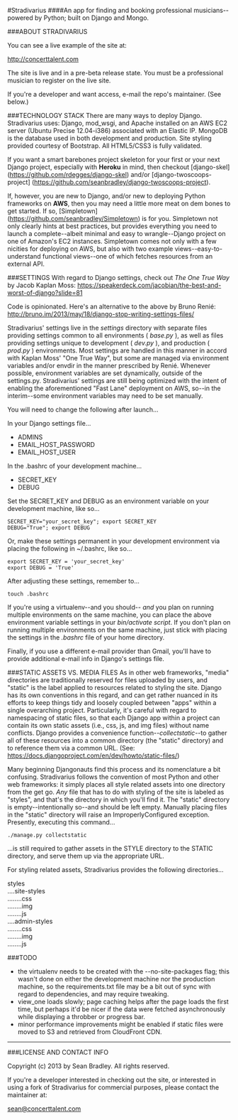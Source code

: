 #Stradivarius
####An app for finding and booking professional musicians--powered by Python; built on Django and Mongo.




###ABOUT STRADIVARIUS

You can see a live example of the site at:

<http://concerttalent.com>

The site is live and in a pre-beta release state. You must be a professional musician to register on the live site.

If you're a developer and want access, e-mail the repo's maintainer. (See below.)

###TECHNOLOGY STACK
There are many ways to deploy Django.  Stradivarius uses: Django, mod_wsgi, and Apache installed on an AWS EC2 server (Ubuntu Precise 12.04-i386) associated with an Elastic IP. MongoDB is the database used in both development and production.  Site styling provided courtesy of Bootstrap.  All HTML5/CSS3 is fully validated.

If you want a smart barebones project skeleton for your first or your next Django project, especially with **Heroku** in mind, then checkout [django-skel] (https://github.com/rdegges/django-skel) and/or [django-twoscoops-project] (https://github.com/seanbradley/django-twoscoops-project).

If, however, you are new to Django, and/or new to deploying Python frameworks on **AWS**, then you may need a little more meat on dem bones to get started.  If so, [Simpletown] (https://github.com/seanbradley/Simpletown) is for you. Simpletown not only clearly hints at best practices, but provides everything you need to launch a complete--albeit minimal and easy to wrangle--Django project on one of Amazon's EC2 instances.  Simpletown comes not only with a few nicities for deploying on AWS, but also with two example views--easy-to-understand functional views--one of which fetches resources from an external API.


###SETTINGS
With regard to Django settings, check out _The One True Way_ by Jacob Kaplan Moss:
<https://speakerdeck.com/jacobian/the-best-and-worst-of-django?slide=81>

Code is opinionated.  Here's an alternative to the above by Bruno Renié:
<http://bruno.im/2013/may/18/django-stop-writing-settings-files/>

Stradivarius' settings live in the _settings_ directory with separate files providing settings common to all environments ( _base.py_ ), as well as files providing settings unique to development ( _dev.py_ ), and production ( _prod.py_ ) environments.  Most settings are handled in this manner in accord with Kaplan Moss' "One True Way", but some are managed via environment variables and/or envdir in the manner prescribed by Renié.  Whenever possible, environment variables are set dynamically, outside of the settings.py.  Stradivarius' settings are still being optimized with the intent of enabling the aforementioned "Fast Lane" deployment on AWS, so--in the interim--some environment variables may need to be set manually.


You will need to change the following after launch...

In your Django settings file...
* ADMINS
* EMAIL_HOST_PASSWORD
* EMAIL_HOST_USER

In the .bashrc of your development machine...
* SECRET_KEY
* DEBUG

Set the SECRET_KEY and DEBUG as an environment variable on your development machine, like so...

    SECRET_KEY="your_secret_key"; export SECRET_KEY
    DEBUG="True"; export DEBUG

Or, make these settings permanent in your development environment via placing the following in ~/.bashrc, like so...

    export SECRET_KEY = 'your_secret_key'
    export DEBUG = 'True'

After adjusting these settings, remember to...

    touch .bashrc

If you're using a virtualenv--and you should-- _and_ you plan on running multiple environments on the same machine, you can place the above environment variable settings in your _bin/activate script_.  If you don't plan on running multiple environments on the same machine, just stick with placing the settings in the  _.bashrc_ file of your home directory.

Finally, if you use a different e-mail provider than Gmail, you'll have to provide additional e-mail info in Django's settings file.


###STATIC ASSETS VS. MEDIA FILES
As in other web frameworks,  "media" directories are traditionally reserved for files uploaded by users, and "static" is the label applied to resources related to styling the site. Django has its own conventions in this regard, and can get rather nuanced in its efforts to keep things tidy and loosely coupled between "apps" within a single overarching project.  Particularly, it's careful with regard to namespacing of static files, so that each Django app within a project can contain its own static assets (i.e., css, js, and img files) without name conflicts.  Django provides a convenience function--_collectstatic_--to gather all of these resources into a common directory (the "static" directory) and to reference them via a common URL.  (See: <https://docs.djangoproject.com/en/dev/howto/static-files/>)

Many beginning Djangonauts find this process and its nomenclature a bit confusing.  Stradivarius follows the convention of most Python and other web frameworks: it simply places all style related assets into one directory from the get go.  _Any_ file that has to do with styling of the site is labeled as "styles", and that's the directory in which you'll find it.  The "static" directory is empty--intentionally so--and should be left empty.  Manually placing files in the "static" directory will raise an ImproperlyConfigured exception. Presently, executing this command...

    ./manage.py collectstatic

...is still required to gather assets in the STYLE directory to the STATIC directory, and serve them up via the appropriate URL.

For styling related assets, Stradivarius provides the following directories...

styles<br />
....site-styles<br />
........css<br />
........img<br />
........js<br />
....admin-styles<br />
........css<br />
........img<br />
........js<br />


###TODO
* the virtualenv needs to be created with the --no-site-packages flag; this wasn't done on either the development machine nor the production machine, so the requirements.txt file may be a bit out of sync with regard to dependencies, and may require tweaking.
* view_one loads slowly; page caching helps after the page loads the first time, but perhaps it'd be nicer if the data were fetched asynchronously while displaying a throbber or progress bar.
* minor performance improvements might be enabled if static files were moved to S3 and retrieved from CloudFront CDN.


------------------------------------------------------------------------

###LICENSE AND CONTACT INFO

Copyright (c) 2013 by Sean Bradley.  All rights reserved.

If you're a developer interested in checking out the site, or interested in using a fork of Stradivarius for commercial purposes, please contact the maintainer at:

sean@concerttalent.com